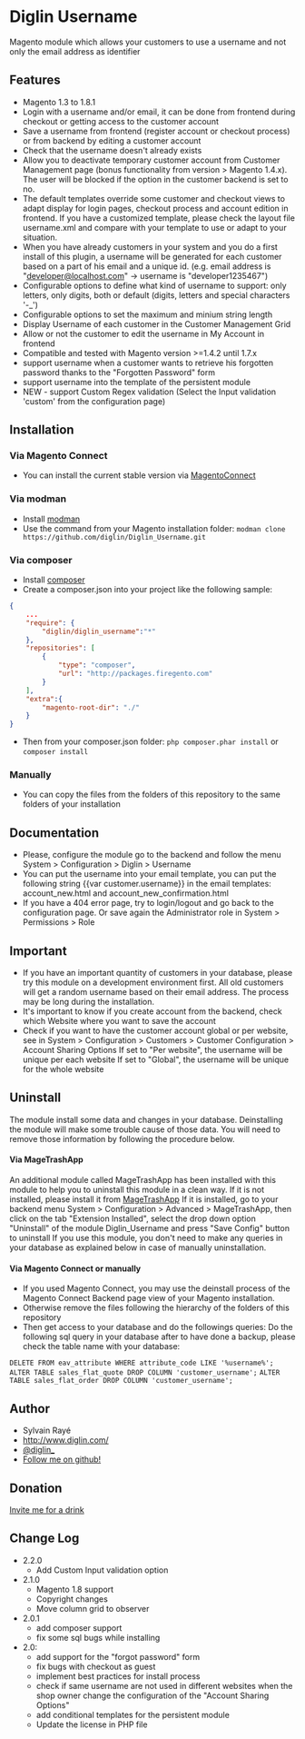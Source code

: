 # Diglin Username #

Magento module which allows your customers to use a username and not only the email address as identifier

## Features

- Magento 1.3 to 1.8.1
- Login with a username and/or email, it can be done from frontend during checkout or getting access to the customer account
- Save a username from frontend (register account or checkout process) or from backend by editing a customer account
- Check that the username doesn't already exists
- Allow you to deactivate temporary customer account from Customer Management page (bonus functionality from version > Magento 1.4.x). The user will be blocked if the option in the customer backend is set to no.
- The default templates override some customer and checkout views to adapt display for login pages, checkout process and account edition in frontend. If you have a customized template, please check the layout file username.xml and compare with your template to use or adapt to your situation.
- When you have already customers in your system and you do a first install of this plugin, a username will be generated for each customer based on a part of his email and a unique id. (e.g. email address is "developer@localhost.com" -> username is "developer1235467")
- Configurable options to define what kind of username to support: only letters, only digits, both or default (digits, letters and special characters '-_')
- Configurable options to set the maximum and minium string length
- Display Username of each customer in the Customer Management Grid
- Allow or not the customer to edit the username in My Account in frontend
- Compatible and tested with Magento version >=1.4.2 until 1.7.x
- support username when a customer wants to retrieve his forgotten password thanks to the "Forgotten Password" form
- support username into the template of the persistent module
- NEW - support Custom Regex validation (Select the Input validation 'custom' from the configuration page)

## Installation

### Via Magento Connect
- You can install the current stable version via [MagentoConnect](http://www.magentocommerce.com/magento-connect/username-support-login-register-checkout-by-diglin.html)

### Via modman
- Install [modman](https://github.com/colinmollenhour/modman)
- Use the command from your Magento installation folder: `modman clone https://github.com/diglin/Diglin_Username.git`

### Via composer
- Install [composer](http://getcomposer.org/download/)
- Create a composer.json into your project like the following sample:

```json
{
    ...
    "require": {
        "diglin/diglin_username":"*"
    },
    "repositories": [
	    {
            "type": "composer",
            "url": "http://packages.firegento.com"
        }
    ],
    "extra":{
        "magento-root-dir": "./"
    }
}

```

- Then from your composer.json folder: `php composer.phar install` or `composer install`

### Manually
- You can copy the files from the folders of this repository to the same folders of your installation

## Documentation

- Please, configure the module go to the backend and follow the menu System > Configuration > Diglin > Username
- You can put the username into your email template, you can put the following string {{var customer.username}} in the email templates: account_new.html and account_new_confirmation.html
- If you have a 404 error page, try to login/logout and go back to the configuration page. Or save again the Administrator role in System > Permissions > Role

## Important

- If you have an important quantity of customers in your database, please try this module on a development environment first. All old customers will get a random username based on their email address. The process may be long during the installation.
- It's important to know if you create account from the backend, check which Website where you want to save the account
- Check if you want to have the customer account global or per website, see in System > Configuration > Customers > Customer Configuration > Account Sharing Options
  If set to "Per website", the username will be unique per each website
  If set to "Global", the username will be unique for the whole website

## Uninstall

The module install some data and changes in your database. Deinstalling the module will make some trouble cause of those data. You will need to remove those information by following the procedure below.

#### Via MageTrashApp

An additional module called MageTrashApp has been installed with this module to help you to uninstall this module in a clean way. If it is not installed, please install it from [MageTrashApp](https://github.com/magento-hackathon/MageTrashApp)
If it is installed, go to your backend menu System > Configuration > Advanced > MageTrashApp, then click on the tab "Extension Installed", select the drop down option "Uninstall" of the module Diglin_Username and press "Save Config" button to uninstall
If you use this module, you don't need to make any queries in your database as explained below in case of manually uninstallation.

#### Via Magento Connect or manually

- If you used Magento Connect, you may use the deinstall process of the Magento Connect Backend page view of your Magento installation.
- Otherwise remove the files following the hierarchy of the folders of this repository
- Then get access to your database and do the followings queries:
  Do the following sql query in your database after to have done a backup, please check the table name with your database:

`DELETE FROM eav_attribute WHERE attribute_code LIKE '%username%';`
`ALTER TABLE sales_flat_quote DROP COLUMN 'customer_username';`
`ALTER TABLE sales_flat_order DROP COLUMN 'customer_username';`

## Author

* Sylvain Rayé
* http://www.diglin.com/
* [@diglin_](https://twitter.com/diglin_)
* [Follow me on github!](https://github.com/diglin)

## Donation

[Invite me for a drink](https://www.paypal.com/cgi-bin/webscr?cmd=_s-xclick&hosted_button_id=Y66QHLU5VX5BC)

## Change Log
- 2.2.0
   - Add Custom Input validation option
- 2.1.0
   - Magento 1.8 support
   - Copyright changes
   - Move column grid to observer
- 2.0.1
   - add composer support
   - fix some sql bugs while installing
- 2.0: 
   - add support for the "forgot password" form
   - fix bugs with checkout as guest
   - implement best practices for install process
   - check if same username are not used in different websites when the shop owner change the configuration of the "Account Sharing Options"
   - add conditional templates for the persistent module
   - Update the license in PHP file
